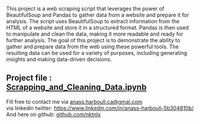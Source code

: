 This project is a web scraping script that leverages the power of BeautifulSoup and Pandas to gather data from a website and prepare it for analysis. 
The script uses BeautifulSoup to extract information from the HTML of a website and store it in a structured format. 
Pandas is then used to manipulate and clean the data, making it more readable and ready for further analysis. 
The goal of this project is to demonstrate the ability to gather and prepare data from the web using these powerful tools. 
The resulting data can be used for a variety of purposes, including generating insights and making data-driven decisions.

Project file : [Scrapping_and_Cleaning_Data.ipynb](https://github.com/HarbouliCA/data_analysis/blob/main/01_Scrapping_and_Cleaning_Data/Scrapping_and_Cleaning_Data.ipynb)
--------------------------------------------
Fill free to contact me via anass.harbouli.ca@gmal.com  
via linkedin twitter: https://www.linkedin.com/in/anass-harbouli-5b304810b/   
And here on github: [github.com/nktnlx ](https://github.com/HarbouliCA)
